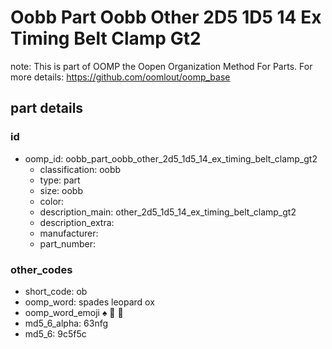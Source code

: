 # Oobb Part Oobb Other 2D5 1D5 14 Ex Timing Belt Clamp Gt2  

note: This is part of OOMP the Oopen Organization Method For Parts. For more details: https://github.com/oomlout/oomp_base

##  part details





### id
* oomp_id: oobb_part_oobb_other_2d5_1d5_14_ex_timing_belt_clamp_gt2
  * classification: oobb
  * type: part
  * size: oobb
  * color: 
  * description_main: other_2d5_1d5_14_ex_timing_belt_clamp_gt2
  * description_extra: 
  * manufacturer: 
  * part_number: 

### other_codes
* short_code: ob
* oomp_word: spades leopard ox
* oomp_word_emoji :spades: :leopard: :ox:
* md5_6_alpha: 63nfg
* md5_6: 9c5f5c